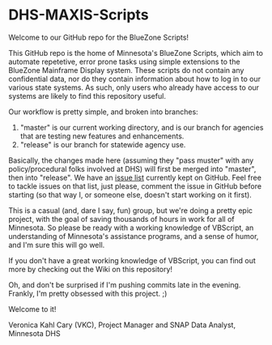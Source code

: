 DHS-MAXIS-Scripts
================

Welcome to our GitHub repo for the BlueZone Scripts!

This GitHub repo is the home of Minnesota's BlueZone Scripts, which aim to automate repetetive, error prone tasks using simple extensions to the BlueZone Mainframe Display system. These scripts do not contain any confidential data, nor do they contain information about how to log in to our various state systems. As such, only users who already have access to our systems are likely to find this repository useful.

Our workflow is pretty simple, and broken into branches:

1. "master" is our current working directory, and is our branch for agencies that are testing new features and enhancements.
2. "release" is our branch for statewide agency use.

Basically, the changes made here (assuming they "pass muster" with any policy/procedural folks involved at DHS) will first be merged into "master", then into "release". We have an [issue list](/issues/) currently kept on GitHub. Feel free to tackle issues on that list, just please, comment the issue in GitHub before starting (so that way I, or someone else, doesn't start working on it first).

This is a casual (and, dare I say, fun) group, but we're doing a pretty epic project, with the goal of saving thousands of hours in work for all of Minnesota. So please be ready with a working knowledge of VBScript, an understanding of Minnesota's assistance programs, and a sense of humor, and I'm sure this will go well.

If you don't have a great working knowledge of VBScript, you can find out more by checking out the Wiki on this repository!

Oh, and don't be surprised if I'm pushing commits late in the evening. Frankly, I'm pretty obsessed with this project. ;)

Welcome to it!

Veronica Kahl Cary (VKC), Project Manager and SNAP Data Analyst, Minnesota DHS
